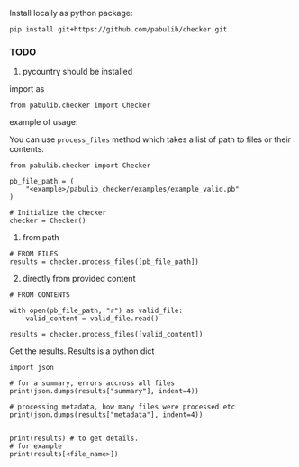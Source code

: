 Install locally as python package:

```
pip install git+https://github.com/pabulib/checker.git
```

### TODO
1. pycountry should be installed

import as

```
from pabulib.checker import Checker
```

example of usage:

You can use `process_files` method which takes a list of path to files or their contents.

```
from pabulib.checker import Checker

pb_file_path = (
    "<example>/pabulib_checker/examples/example_valid.pb"
)

# Initialize the checker
checker = Checker()
```

1. from path

```
# FROM FILES
results = checker.process_files([pb_file_path])
```

2. directly from provided content
```
# FROM CONTENTS

with open(pb_file_path, "r") as valid_file:
    valid_content = valid_file.read()

results = checker.process_files([valid_content])
```

Get the results. Results is a python dict
```
import json

# for a summary, errors accross all files
print(json.dumps(results["summary"], indent=4))

# processing metadata, how many files were processed etc
print(json.dumps(results["metadata"], indent=4)) 


print(results) # to get details.
# for example
print(results[<file_name>])
```